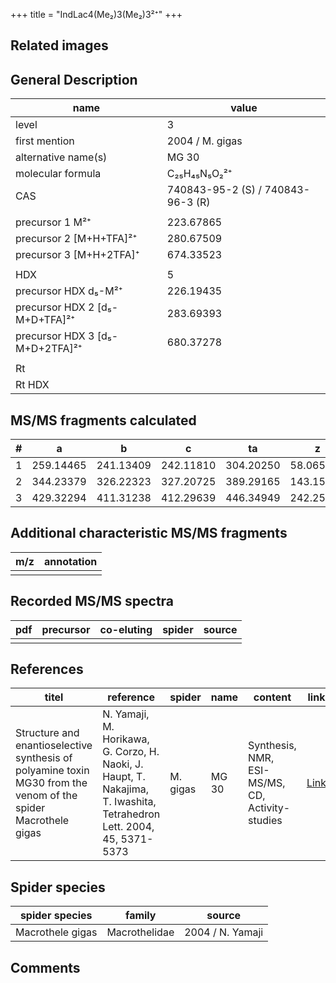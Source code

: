 +++
title = "IndLac4(Me₂)3(Me₂)3²⁺"
+++

## Related images

## General Description

| name                            | value                             |
|---------------------------------|-----------------------------------|
| level                           | 3                                 |
| first mention                   | 2004 / M. gigas                   |
| alternative name(s)             | MG 30                             |
| molecular formula               | C₂₅H₄₅N₅O₂²⁺                      |
| CAS                             | 740843-95-2 (S) / 740843-96-3 (R) |
|                                 |                                   |
| precursor 1 M²⁺                 | 223.67865                         |
| precursor 2 [M+H+TFA]²⁺         | 280.67509                         |
| precursor 3 [M+H+2TFA]⁺         | 674.33523                         |
|                                 |                                   |
| HDX                             | 5                                 |
| precursor HDX   d₅-M²⁺          | 226.19435                         |
| precursor HDX 2 [d₅-M+D+TFA]²⁺  | 283.69393                         |
| precursor HDX 3 [d₅-M+D+2TFA]²⁺ | 680.37278                         |
|                                 |                                   |
| Rt                              |                                   |
| Rt HDX                          |                                   |

## MS/MS fragments calculated

| # | a         | b         | c         | ta        | z         | y         | tz        |
|---|-----------|-----------|-----------|-----------|-----------|-----------|-----------|
| 1 | 259.14465 | 241.13409 | 242.11810 | 304.20250 | 58.06566  | 41.03911  | 103.12352 |
| 2 | 344.23379 | 326.22323 | 327.20725 | 389.29165 | 143.15481 | 127.13608 | 188.21266 |
| 3 | 429.32294 | 411.31238 | 412.29639 | 446.34949 | 242.25961 | 227.24871 | 259.28616 |

## Additional characteristic MS/MS fragments

| m/z       | annotation |
|-----------|------------|
|           |            |

## Recorded MS/MS spectra

| pdf | precursor | co-eluting | spider    | source                              |
|-----|-----------|------------|-----------|-------------------------------------|
|     |           |            |           |                                     |

## References

| titel                                                                                                          | reference                                                                                                             | spider   | name  | content                                         | link                                                                        |
|----------------------------------------------------------------------------------------------------------------|-----------------------------------------------------------------------------------------------------------------------|----------|-------|-------------------------------------------------|-----------------------------------------------------------------------------|
| Structure and enantioselective synthesis of polyamine toxin MG30 from the venom of the spider Macrothele gigas | N. Yamaji, M. Horikawa, G. Corzo, H. Naoki, J. Haupt, T. Nakajima, T. Iwashita, Tetrahedron Lett. 2004, 45, 5371-5373 | M. gigas | MG 30 | Synthesis, NMR, ESI-MS/MS, CD, Activity-studies | [Link](https://www.sciencedirect.com/science/article/pii/S0040403904011281) |

## Spider species

| spider species   | family        | source           |
|------------------|---------------|------------------|
| Macrothele gigas | Macrothelidae | 2004 / N. Yamaji |


## Comments